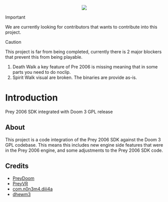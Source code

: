 <p align="center"> <img src="https://cdn2.steamgriddb.com/logo_thumb/c5ab0bc60ac7929182aadd08703f1ec6.png">

> [!IMPORTANT]
> We are currently looking for contributors that wants to contribute into this project.

> [!CAUTION]
> This project is far from being completed, currently there is 2 major blockers that prevent this from being playable.
> 1. Death Walk a key feature of Pre 2006 is missing meaning that in some parts you need to do noclip.
> 2. Spirit Walk visual are broken.
> The binaries are provide as-is.

# Introduction
Prey 2006 SDK integrated with Doom 3 GPL release

## About

This project is a code integration of the Prey 2006 SDK against the Doom 3 GPL codebase. 
This means this includes new engine side features that were in the Prey 2006 engine,
and some adjustments to the Prey 2006 SDK code.

## Credits

- [PreyDoom](https://github.com/jmarshall23/PreyDoom)
- [PreyVR](https://github.com/neitey/PreyVR)
- [com.n0n3m4.diii4a](https://github.com/glKarin/com.n0n3m4.diii4a)
- [dhewm3](https://github.com/dhewm/dhewm3)
